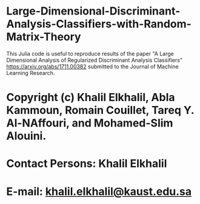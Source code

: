 # Large-Dimensional-Discriminant-Analysis-Classifiers-with-Random-Matrix-Theory
This Julia code is useful to reproduce results of the paper "A Large Dimensional Analysis of Regularized Discriminant Analysis Classifiers" https://arxiv.org/abs/1711.00382
submitted to the Journal of Machine Learning Research.
# Copyright (c) Khalil Elkhalil, Abla Kammoun, Romain Couillet, Tareq Y. Al-NAffouri, and Mohamed-Slim Alouini.

# Contact Persons: Khalil Elkhalil
# E-mail: khalil.elkhalil@kaust.edu.sa
